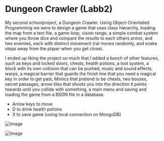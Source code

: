 # Dungeon Crawler (Labb2)

My second schoolproject, a Dungeon Crawler. Using Object-Orientated Programming we were to design a game that uses class hierarchy, loading the map from a text file, a game loop, vision range, a simple combat system where you throw dice and compare the results to each others armor, and two enemies, each with distinct movement (rat moves randomly, and snake steps away from the player when you get close).

I ended up liking the project so much that I added a bunch of other features, such as keys and locked doors, chests, health potions, a loot system, a block with its own collision that can be pushed, music and sound effects, warps, a magical barrier that guards the finish line that you need a magical key in order to get past, Mimics that pretend to be chests, two bosses, secret passages, arrow tiles that shoots you into the direction it points towards until you collide with something, a main menu and saving and loading the game from a BSON file in a database.

- Arrow keys to move
- D to drink health potions
- X to save game (using local connection on MongoDB)

![Image](https://github.com/user-attachments/assets/7137581e-d832-4cf8-80c7-aad0da68fe36)

![Image](https://github.com/user-attachments/assets/a68e440f-a118-4185-a95c-5ef14a074972)
